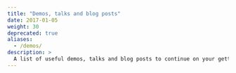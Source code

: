 ```yaml
---
title: "Demos, talks and blog posts"
date: 2017-01-05
weight: 30
deprecated: true
aliases:
  - /demos/  
description: >
  A list of useful demos, talks and blog posts to continue on your getting started journey.
---
```


